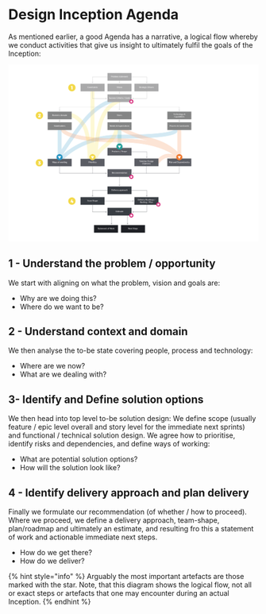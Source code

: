 # Design Inception Agenda

As mentioned earlier, a good Agenda has a narrative, a logical flow whereby we conduct activities that give us insight to ultimately fulfil the goals of the Inception:

![](../.gitbook/assets/illustrations-09.png)

## **1 - Understand the problem / opportunity**

We start with aligning on what the problem, vision and goals are:

* Why are we doing this? 
* Where do we want to be?

## **2 - Understand context and domain**

We then analyse the to-be state covering people, process and technology:

* Where are we now? 
* What are we dealing with?

## **3- Identify and Define solution options**

We then head into top level to-be solution design: We define scope \(usually feature / epic level overall and story level for the immediate next sprints\) and functional / technical solution design. We agree how to prioritise, identify risks and dependencies, and define ways of working:

* What are potential solution options? 
* How will the solution look like?

## **4 - Identify delivery approach and  plan delivery**

Finally we formulate our recommendation \(of whether / how to proceed\). Where we proceed, we define a delivery approach, team-shape, plan/roadmap and ultimately an estimate, and resulting fro this a statement of work and actionable immediate next steps.

* How do we get there?
* How do we deliver?

{% hint style="info" %}
Arguably the most important artefacts are those marked with the star. Note, that this diagram shows the logical flow, not all or exact steps or artefacts that one may encounter during an actual Inception.
{% endhint %}

